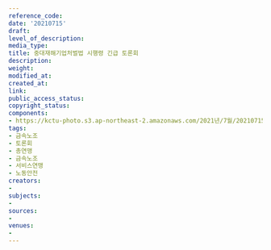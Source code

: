 ```yaml
---
reference_code: 
date: '20210715'
draft: 
level_of_description: 
media_type: 
title: 중대재해기업처벌법 시행령 긴급 토론회
description: 
weight: 
modified_at: 
created_at: 
link: 
public_access_status: 
copyright_status: 
components:
- https://kctu-photo.s3.ap-northeast-2.amazonaws.com/2021년/7월/20210715-중대재해기업처벌법+시행령+긴급+토론회_금속노조_토론회_총연맹_금속노조_서비스연맹_노동안전/_1D20075.jpg
tags:
- 금속노조
- 토론회
- 총연맹
- 금속노조
- 서비스연맹
- 노동안전
creators:
- 
subjects:
- 
sources:
- 
venues:
- 
---
```

